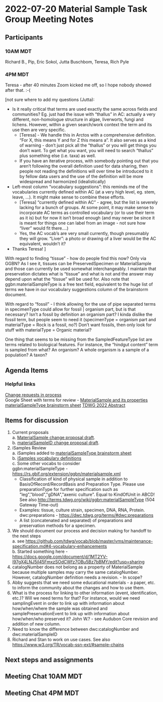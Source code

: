 # 2022-07-20 Material Sample Task Group Meeting Notes
## Participants
### 10AM MDT
Richard B., Pip, Eric Sokol, Jutta Buschbom, Teresa, Rich Pyle
### 4PM MDT
Teresa - after 40 minutes Zoom kicked me off, so I hope nobody showed after that. :-(

[not sure where to add my questions (Jutta):
* Is it really critical that terms are used exactly the same across fields and communities? Eg. just had the issue with “thallus” in AC: actually a very different, non-homologue structure in algae, liverworts, fungi and lichens. However, within a given search/work context the term and its use then are very specific.
     * [Teresa] - We handle this in Arctos with a comprehensive definition. “For X, this means Y and for Z this means a”. It also serves as a kind of warning - don’t just pick all the “thallus” or you will get things you don’t want. To get what you want, you will need to search “thallus” plus something else (i.e. taxa) as well.
     * If you have an iterative process, with somebody pointing out that you aren’t following the overall definition used for data sharing, then people not reading the definitions will over time be introduced to it by fellow data users and the use of the definition will be more widespread and harmonized (idealistically)
* Left-most column “vocabulary suggestions”: this reminds me of the vocabularies currently defined within AC (at a very high level, eg. stem, leave, …). It might make sense to combine these efforts.
     * [Teresa] “currently defined within AC” - agree, but the list is severely lacking for a bunch of groups. At some point, it may make sense to incorporate AC terms as controlled vocabulary (or to use their term as it is) but for now it isn’t broad enough (and may never be since it is meant for things one can label from an image - not sure how “liver” would fit there….)
     * Yes, the AC vocab’s are very small currently, though presumably they will grow. “Liver”: a photo or drawing of a liver would be the AC equivalent, wouldn’t it?
* Thanks Teresa!
]

With regard to finding “tissue” - how do people find this now? Only via GGBN? As I see it, tissues can be PreservedSpecimen or MaterialSample and those can currently be used somewhat interchangeably. I maintain that preservation dictates what is “tissue” and what is not and the answer may depend upon what the “tissue” will be used for. Also note that ggbn:materialSampleType is a free text field, equivalent to the huge list of terms we have in our vocabulary suggestions column of the brainstorm document.  

With regard to “fossil” - I think allowing for the use of pipe separated terms in specimenType could allow for fossil | organism part, but is that necessary? Isn’t a fossil by definition an organism part? I kinda dislike the fossil term, but people seem to need it (specimenType = organism part and materialType = Rock is a fossil, no?) Don’t want fossils, then only look for stuff with materialType = Organic material?  

One thing that seems to be missing from the SampledFeatureType list are terms related to biological features. For instance, the “hindgut content” term is sampled from what? An organism? A whole organism is a sample of a population? A taxon?  
## Agenda Items
### Helpful links
[Change requests in process ](https://github.com/tdwg/material-sample/tree/main/primary_deliverable)  
Google Sheet with terms for review - [MaterialSample and its properties](https://docs.google.com/spreadsheets/d/1KWWGF6p4BREoDZy7HeVbC3NEFIMzNbA78sMsOR6uX_k/edit?usp=sharing)  
[materialSampleType brainstorm sheet](https://docs.google.com/spreadsheets/d/1Q2Bj9uhCD0HWEgm_hGe3CeMleMIFYMzYqWXgtgblYOU/edit?usp=sharing) 
[TDWG 2022 Abstract](https://docs.google.com/document/d/1coVwKWy-m4OEiIsT2KhxH3irRr8UWfmZavRdlL-Mnp4/edit?usp=sharing)  
## Items for discussion
1. Current proposals  
     a. [MaterialSample change proposal draft](https://github.com/tdwg/material-sample/issues/2#issuecomment-1084808918).  
     b. [materialSampleID change proposal draft](https://github.com/tdwg/material-sample/blob/main/primary_deliverable/materialSampleID.md).  
2. iSamples Review  
     a. iSamples added to [materialSampleType brainstorm sheet](https://docs.google.com/spreadsheets/d/1Q2Bj9uhCD0HWEgm_hGe3CeMleMIFYMzYqWXgtgblYOU/edit?usp=sharing)  
     b. [iSamples vocabulary definitions](https://docs.google.com/spreadsheets/d/1Q2Bj9uhCD0HWEgm_hGe3CeMleMIFYMzYqWXgtgblYOU/edit#gid=1379955038)  
     c. Some other vocabs to consider  
     ggbn:materialSampleType - https://rs.gbif.org/extension/ggbn/materialsample.xml  
      * Classification of kind of physical sample in addition to BasisOfRecord/RecordBasis and Preparation Type. Please use preparationType for further specification such as "leg","blood","gDNA","axenic culture". Equal to KindOfUnit in ABCD! See also http://terms.tdwg.org/wiki/ggbn:materialSampleType (504 Gateway Time-out)  
      * Examples: tissue, culture strain, specimen, DNA, RNA, Protein.  
      dwc:preparations - https://dwc.tdwg.org/terms/#dwc:preparations  
      * A list (concatenated and separated) of preparations and preservation methods for a specimen.  
3. We should document our process and decision making for handoff to the next steps   
      a. see https://github.com/tdwg/vocab/blob/master/vms/maintenance-specification.md#4-vocabulary-enhancements  
      b. Started something here - https://docs.google.com/document/d/1MT2YV-I97gX4LNJ5jI45FmxzSOdCWfz7OBu5Bz7bBMY/edit?usp=sharing   
4. catalogNumber does not belong as a property of MaterialSample because multiple samples may carry the same catalogNumber. However, catalogNumber definition needs a revision. - In scope?  
5. Abby suggests that we need some educational materials - a paper, etc. to inform the community about the changes and how to use them.  
6. What is the process for linking to other information (event, identification, etc.)? Will we need terms for that? For instance, would we need samplingEvent in order to link up with information about how/when/where the sample was obtained and samplePreservationEvent to link up with information about how/when/who preserved it? John W.? - see Audubon Core revision and addition of new column.  
7. Need to know the difference between dwc:catalogNumber and dwc:materialSampleID  
8. Richard and Stan to work on use cases. See also https://www.w3.org/TR/vocab-ssn-ext/#sample-chains  
## Next steps and assignments
## Meeting Chat 10AM MDT
## Meeting Chat 4PM MDT
